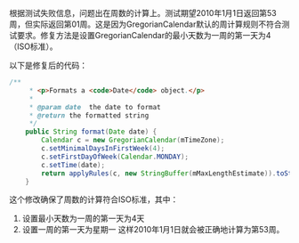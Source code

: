 根据测试失败信息，问题出在周数的计算上。测试期望2010年1月1日返回第53周，但实际返回第01周。这是因为GregorianCalendar默认的周计算规则不符合测试要求。修复方法是设置GregorianCalendar的最小天数为一周的第一天为4（ISO标准）。

以下是修复后的代码：

```java
/**
     * <p>Formats a <code>Date</code> object.</p>
     * 
     * @param date  the date to format
     * @return the formatted string
     */
    public String format(Date date) {
        Calendar c = new GregorianCalendar(mTimeZone);
        c.setMinimalDaysInFirstWeek(4);
        c.setFirstDayOfWeek(Calendar.MONDAY);
        c.setTime(date);
        return applyRules(c, new StringBuffer(mMaxLengthEstimate)).toString();
    }
```

这个修改确保了周数的计算符合ISO标准，其中：
1. 设置最小天数为一周的第一天为4天
2. 设置一周的第一天为星期一
这样2010年1月1日就会被正确地计算为第53周。